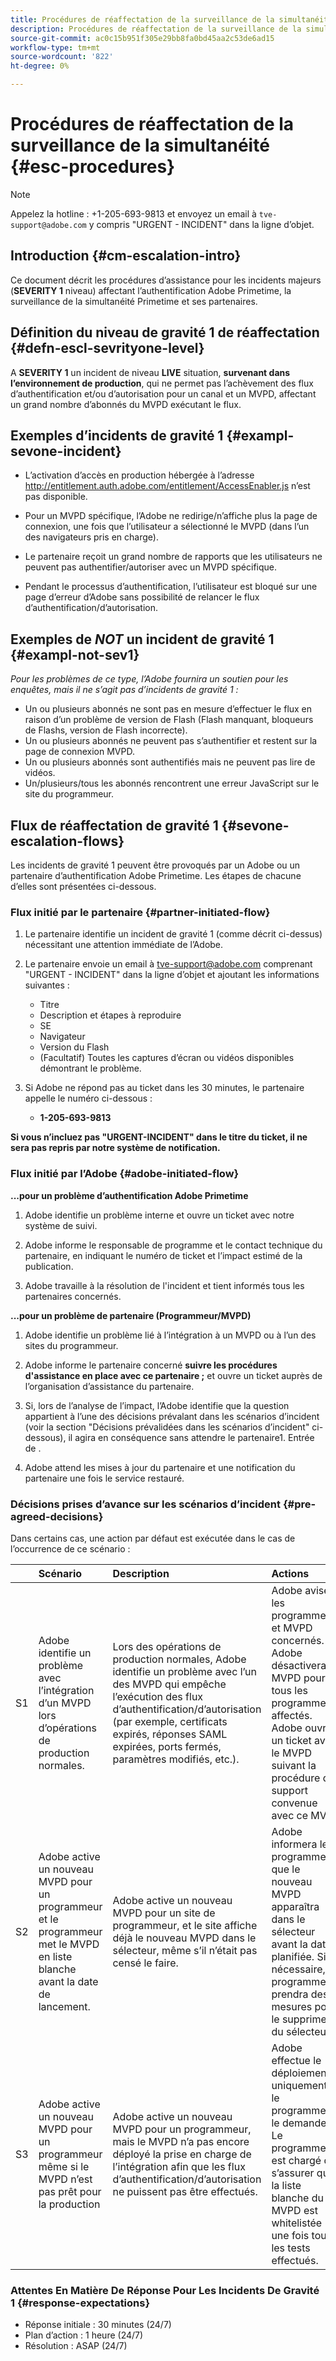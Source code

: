 ```yaml
---
title: Procédures de réaffectation de la surveillance de la simultanéité
description: Procédures de réaffectation de la surveillance de la simultanéité
source-git-commit: ac0c15b951f305e29bb8fa0bd45aa2c53de6ad15
workflow-type: tm+mt
source-wordcount: '822'
ht-degree: 0%

---
```



# Procédures de réaffectation de la surveillance de la simultanéité {#esc-procedures}

>[!NOTE]
>
>Appelez la hotline : +1-205-693-9813 et envoyez un email à `tve-support@adobe.com` y compris &quot;URGENT - INCIDENT&quot; dans la ligne d’objet.


## Introduction {#cm-escalation-intro}

Ce document décrit les procédures d’assistance pour les incidents majeurs (**SEVERITY 1** niveau) affectant l’authentification Adobe Primetime, la surveillance de la simultanéité Primetime et ses partenaires.

## Définition du niveau de gravité 1 de réaffectation {#defn-escl-sevrityone-level}

A **SEVERITY 1** un incident de niveau **LIVE** situation, **survenant dans l’environnement de production**, qui ne permet pas l’achèvement des flux d’authentification et/ou d’autorisation pour un canal et un MVPD, affectant un grand nombre d’abonnés du MVPD exécutant le flux.

## Exemples d’incidents de gravité 1 {#exampl-sevone-incident}

* L’activation d’accès en production hébergée à l’adresse <http://entitlement.auth.adobe.com/entitlement/AccessEnabler.js> n’est pas disponible.

* Pour un MVPD spécifique, l’Adobe ne redirige/n’affiche plus la page de connexion, une fois que l’utilisateur a sélectionné le MVPD (dans l’un des navigateurs pris en charge).

* Le partenaire reçoit un grand nombre de rapports que les utilisateurs ne peuvent pas authentifier/autoriser avec un MVPD spécifique.

* Pendant le processus d’authentification, l’utilisateur est bloqué sur une page d’erreur d’Adobe sans possibilité de relancer le flux d’authentification/d’autorisation.


## Exemples de *NOT* un incident de gravité 1 {#exampl-not-sev1}

*Pour les problèmes de ce type, l’Adobe fournira un soutien pour les enquêtes, mais il ne s’agit pas d’incidents de gravité 1 :*

* Un ou plusieurs abonnés ne sont pas en mesure d’effectuer le flux en raison d’un problème de version de Flash (Flash manquant, bloqueurs de Flashs, version de Flash incorrecte).
* Un ou plusieurs abonnés ne peuvent pas s’authentifier et restent sur la page de connexion MVPD.
* Un ou plusieurs abonnés sont authentifiés mais ne peuvent pas lire de vidéos.
* Un/plusieurs/tous les abonnés rencontrent une erreur JavaScript sur le site du programmeur.

## Flux de réaffectation de gravité 1 {#sevone-escalation-flows}

Les incidents de gravité 1 peuvent être provoqués par un Adobe ou un partenaire d’authentification Adobe Primetime. Les étapes de chacune d’elles sont présentées ci-dessous.

### Flux initié par le partenaire {#partner-initiated-flow}

1. Le partenaire identifie un incident de gravité 1 (comme décrit ci-dessus) nécessitant une attention immédiate de l’Adobe.

1. Le partenaire envoie un email à tve-support@adobe.com comprenant &quot;URGENT - INCIDENT&quot; dans la ligne d’objet et ajoutant les informations suivantes :

   * Titre
   * Description et étapes à reproduire
   * SE
   * Navigateur
   * Version du Flash
   * (Facultatif) Toutes les captures d’écran ou vidéos disponibles démontrant le problème.

1. Si Adobe ne répond pas au ticket dans les 30 minutes, le partenaire appelle le numéro ci-dessous :

   * **1-205-693-9813**


**Si vous n’incluez pas &quot;URGENT-INCIDENT&quot; dans le titre du ticket, il ne sera pas repris par notre système de notification.**

### Flux initié par l’Adobe {#adobe-initiated-flow}

**...pour un problème d’authentification Adobe Primetime**

1. Adobe identifie un problème interne et ouvre un ticket avec notre système de suivi.

1. Adobe informe le responsable de programme et le contact technique du partenaire, en indiquant le numéro de ticket et l’impact estimé de la publication.

1. Adobe travaille à la résolution de l&#39;incident et tient informés tous les partenaires concernés.


**...pour un problème de partenaire (Programmeur/MVPD)**

1. Adobe identifie un problème lié à l’intégration à un MVPD ou à l’un des sites du programmeur.

1. Adobe informe le partenaire concerné **suivre les procédures d&#39;assistance en place avec ce partenaire ;** et ouvre un ticket auprès de l’organisation d’assistance du partenaire.

1. Si, lors de l’analyse de l’impact, l’Adobe identifie que la question appartient à l’une des décisions prévalant dans les scénarios d’incident (voir la section &quot;Décisions prévalidées dans les scénarios d’incident&quot; ci-dessous), il agira en conséquence sans attendre le partenaire1. Entrée de .

1. Adobe attend les mises à jour du partenaire et une notification du partenaire une fois le service restauré.

### Décisions prises d’avance sur les scénarios d’incident {#pre-agreed-decisions}

Dans certains cas, une action par défaut est exécutée dans le cas de l’occurrence de ce scénario :

|    | Scénario | Description | Actions |
|:---:|:---|:---|:---|
| S1 | Adobe identifie un problème avec l’intégration d’un MVPD lors d’opérations de production normales. | Lors des opérations de production normales, Adobe identifie un problème avec l’un des MVPD qui empêche l’exécution des flux d’authentification/d’autorisation (par exemple, certificats expirés, réponses SAML expirées, ports fermés, paramètres modifiés, etc.). | Adobe avisera les programmeurs et MVPD concernés. Adobe désactivera ce MVPD pour tous les programmeurs affectés. Adobe ouvrira un ticket avec le MVPD suivant la procédure de support convenue avec ce MVPD |
| S2 | Adobe active un nouveau MVPD pour un programmeur et le programmeur met le MVPD en liste blanche avant la date de lancement. | Adobe active un nouveau MVPD pour un site de programmeur, et le site affiche déjà le nouveau MVPD dans le sélecteur, même s’il n’était pas censé le faire. | Adobe informera le programmeur que le nouveau MVPD apparaîtra dans le sélecteur avant la date planifiée. Si nécessaire, le programmeur prendra des mesures pour le supprimer du sélecteur. |
| S3 | Adobe active un nouveau MVPD pour un programmeur même si le MVPD n’est pas prêt pour la production | Adobe active un nouveau MVPD pour un programmeur, mais le MVPD n’a pas encore déployé la prise en charge de l’intégration afin que les flux d’authentification/d’autorisation ne puissent pas être effectués. | Adobe effectue le déploiement uniquement si le programmeur le demande. Le programmeur est chargé de s’assurer que la liste blanche du MVPD est whitelistée une fois tous les tests effectués. |

### Attentes En Matière De Réponse Pour Les Incidents De Gravité 1 {#response-expectations}

* Réponse initiale : 30 minutes (24/7)
* Plan d’action : 1 heure (24/7)
* Résolution : ASAP (24/7)
